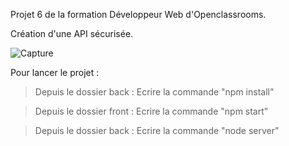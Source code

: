 Projet 6 de la formation Développeur Web d'Openclassrooms.

Création d'une API sécurisée.

![Capture](https://user-images.githubusercontent.com/82090592/147764854-9e9ee295-4af7-446a-a716-1c17aab0016f.PNG)

Pour lancer le projet :

> Depuis le dossier back : Ecrire la commande "npm install"

> Depuis le dossier front : Ecrire la commande "npm start"

> Depuis le dossier back : Ecrire la commande "node server"
